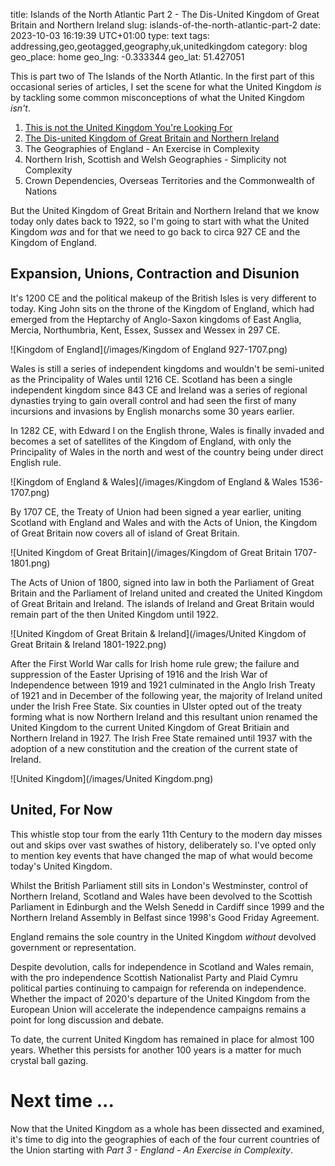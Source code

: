 title: Islands of the North Atlantic Part 2 - The Dis-United Kingdom of Great Britain and Northern Ireland
slug: islands-of-the-north-atlantic-part-2
date: 2023-10-03 16:19:39 UTC+01:00
type: text
tags: addressing,geo,geotagged,geography,uk,unitedkingdom
category: blog
geo_place: home
geo_lng: -0.333344
geo_lat: 51.427051

This is part two of The Islands of the North Atlantic. In the first part of this occasional series of articles, I set the scene for what the United Kingdom _is_ by tackling some common misconceptions of what the United Kingdom _isn't_.

1. [This is not the United Kingdom You're Looking For](/2023/09/27/islands-of-the-north-atlantic-part-1/)
1. [The Dis-united Kingdom of Great Britain and Northern Ireland](/2023/10/03/islands-of-the-north-atlantic-part-2/)
1. The Geographies of England - An Exercise in Complexity
1. Northern Irish, Scottish and Welsh Geographies - Simplicity not Complexity
1. Crown Dependencies, Overseas Territories and the Commonwealth of Nations

But the United Kingdom of Great Britain and Northern Ireland that we know today only dates back to 1922, so I'm going to start with what the United Kingdom _was_ and for that we need to go back to circa 927 CE and the Kingdom of England.

<!-- TEASER_END -->

## Expansion, Unions, Contraction and Disunion

It's 1200 CE and the political makeup of the British Isles is very different to today. King John sits on the throne of the Kingdom of England, which had emerged from the Heptarchy of Anglo-Saxon kingdoms of East Anglia, Mercia, Northumbria, Kent, Essex, Sussex and Wessex in 297 CE.

![Kingdom of England](/images/Kingdom of England 927-1707.png)

Wales is still a series of independent kingdoms and wouldn't be semi-united as the Principality of Wales until 1216 CE. Scotland has been a single independent kingdom since 843 CE and Ireland was a series of regional dynasties trying to gain overall control and had seen the first of many incursions and invasions by English monarchs some 30 years earlier.

In 1282 CE, with Edward I on the English throne, Wales is finally invaded and becomes a set of satellites of the Kingdom of England, with only the Principality of Wales in the north and west of the country being under direct English rule.

![Kingdom of England & Wales](/images/Kingdom of England & Wales 1536-1707.png)

By 1707 CE, the Treaty of Union had been signed a year earlier, uniting Scotland with England and Wales and with the Acts of Union, the Kingdom of Great Britain now covers all of island of Great Britain.

![United Kingdom of Great Britain](/images/Kingdom of Great Britain 1707-1801.png)

The Acts of Union of 1800, signed into law in both the Parliament of Great Britain and the Parliament of Ireland united and created the United Kingdom of Great Britain and Ireland. The islands of Ireland and Great Britain would remain part of the then United Kingdom until 1922.

![United Kingdom of Great Britain & Ireland](/images/United Kingdom of Great Britain & Ireland 1801-1922.png)

After the First World War calls for Irish home rule grew; the failure and suppression of the Easter Uprising of 1916 and the Irish War of Independence between 1919 and 1921 culminated in the Anglo Irish Treaty of 1921 and in December of the following year, the majority of Ireland united under the Irish Free State. Six counties in Ulster opted out of the treaty forming what is now Northern Ireland and this resultant union renamed the United Kingdom to the current United Kingdom of Great Britiain and Northern Ireland in 1927. The Irish Free State remained until 1937 with the adoption of a new constitution and the creation of the current state of Ireland.

![United Kingdom](/images/United Kingdom.png)

## United, For Now

This whistle stop tour from the early 11th Century to the modern day misses out and skips over vast swathes of history, deliberately so. I've opted only to mention key events that have changed the map of what would become today's United Kingdom.

Whilst the British Parliament still sits in London's Westminster, control of Northern Ireland, Scotland and Wales have been devolved to the Scottish Parliament in Edinburgh and the Welsh Senedd in Cardiff since 1999 and the Northern Ireland Assembly in Belfast since 1998's Good Friday Agreement.

England remains the sole country in the United Kingdom _without_ devolved government or representation.

Despite devolution, calls for independence in Scotland and Wales remain, with the pro independence Scottish Nationalist Party and Plaid Cymru political parties continuing to campaign for referenda on independence. Whether the impact of 2020's departure of the United Kingdom from the European Union will accelerate the independence campaigns remains a point for long discussion and debate.

To date, the current United Kingdom has remained in place for almost 100 years. Whether this persists for another 100 years is a matter for much crystal ball gazing.

# Next time ...

Now that the United Kingdom as a whole has been dissected and examined, it's time to dig into the geographies of each of the four current countries of the Union starting with _Part 3 - England - An Exercise in Complexity_.
